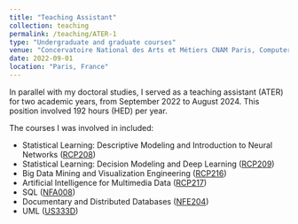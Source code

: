 ```yaml
---
title: "Teaching Assistant"
collection: teaching
permalink: /teaching/ATER-1
type: "Undergraduate and graduate courses"
venue: "Concervatoire National des Arts et Métiers CNAM Paris, Computer Science Department"
date: 2022-09-01
location: "Paris, France"
---
```


In parallel with my doctoral studies, I served as a teaching assistant (ATER) for two academic years, from September 2022 to August 2024. This position involved 192 hours (HED) per year.

The courses I was involved in included:

- Statistical Learning: Descriptive Modeling and Introduction to Neural Networks ([RCP208](https://cedric.cnam.fr/vertigo/Cours/ml/))
- Statistical Learning: Decision Modeling and Deep Learning ([RCP209](https://cedric.cnam.fr/vertigo/cours/ml2/))
- Big Data Mining and Visualization Engineering ([RCP216](https://cedric.cnam.fr/vertigo/Cours/RCP216/))
- Artificial Intelligence for Multimedia Data ([RCP217](https://cedric.cnam.fr/vertigo/cours/RCP217/))
- SQL ([NFA008](https://formation.cnam.fr/rechercher-par-discipline/bases-de-donnees-208563.kjsp))
- Documentary and Distributed Databases ([NFE204](http://b3d.bdpedia.fr/intro.html))
- UML ([US333D](https://formation.cnam.fr/rechercher-par-discipline/conception-des-systemes-d-information-1538927.kjsp?RF=))
